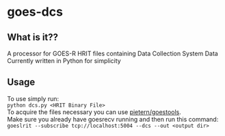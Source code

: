 # goes-dcs
## What is it??
A processor for GOES-R HRIT files containing Data Collection System Data<br/>
Currently written in Python for simplicity

## Usage
To use simply run:<br/> 
`python dcs.py <HRIT Binary File>`<br/>
To acquire the files necessary you can use [pietern/goestools](https://github.com/pietern/goestools).<br/>
Make sure you already have goesrecv running and then run this command:<br/>
`goeslrit --subscribe tcp://localhost:5004 --dcs --out <output dir>`

